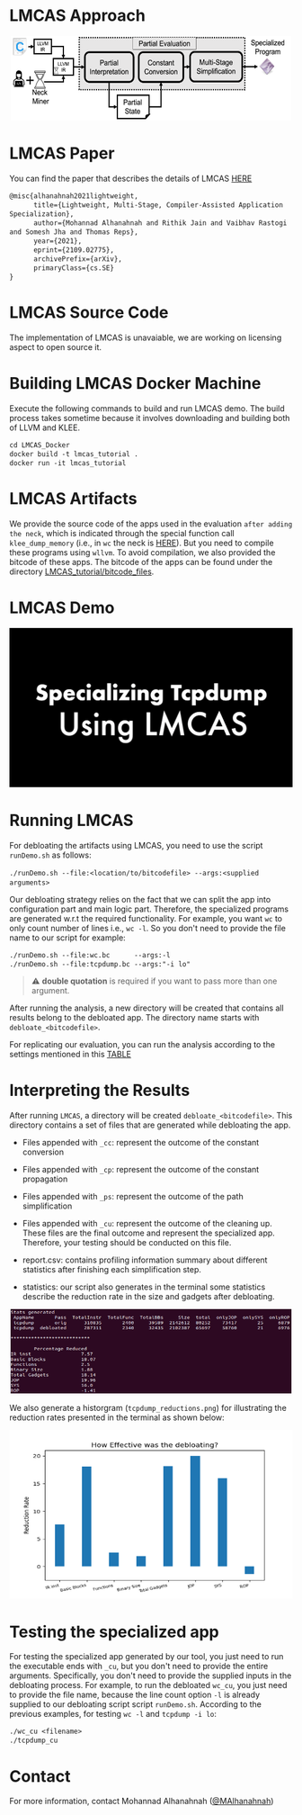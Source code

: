 # LMCAS Approach #

<p align="center">
<img src="./lmcas.png" width="500" height="150" alt="LMCAS Workflow" />
</p>

# LMCAS Paper
You can find the paper that describes the details of LMCAS [HERE](https://arxiv.org/abs/2109.02775)

```
@misc{alhanahnah2021lightweight,
      title={Lightweight, Multi-Stage, Compiler-Assisted Application Specialization}, 
      author={Mohannad Alhanahnah and Rithik Jain and Vaibhav Rastogi and Somesh Jha and Thomas Reps},
      year={2021},
      eprint={2109.02775},
      archivePrefix={arXiv},
      primaryClass={cs.SE}
}
```

# LMCAS Source Code
The implementation of LMCAS is unavaiable, we are working on licensing aspect to open source it.

# Building LMCAS Docker Machine
Execute the following commands to build and run LMCAS demo. The build process takes sometime because it involves downloading and building both of LLVM and KLEE.  
```shell
cd LMCAS_Docker
docker build -t lmcas_tutorial .
docker run -it lmcas_tutorial
```
# LMCAS Artifacts
We provide the source code of the apps used in the evaluation `after adding the neck`, which is indicated through the special function call `klee_dump_memory` (i.e., in `wc` the neck is [HERE](https://github.com/Mohannadcse/LMCAS_Demo/blob/main/LMCAS_tutorial/source_code_files/wc.c#L746)). But you need to compile these programs using `wllvm`. To avoid compilation, we also provided the bitcode of these apps. The bitcode of the apps can be found under the directory [LMCAS_tutorial/bitcode_files](LMCAS_tutorial/bitcode_files).

# LMCAS Demo

[![tcpdump.png](tcpdump.png)](https://youtu.be/4SOxZEBenAw)

# Running LMCAS
For debloating the artifacts using LMCAS, you need to use the script `runDemo.sh` as follows:

`./runDemo.sh --file:<location/to/bitcodefile> --args:<supplied arguments>`

Our debloating strategy relies on the fact that we can split the app into configuration part and main logic part. Therefore, the specialized programs are generated w.r.t the required functionality. For example, you want `wc` to only count number of lines i.e., `wc -l`. So you don't need to provide the file name to our script for example:
```
./runDemo.sh --file:wc.bc      --args:-l
./runDemo.sh --file:tcpdump.bc --args:"-i lo"
```

>:warning: **double quotation** is required if you want to pass more than one argument.

After running the analysis, a new directory will be created that contains all results belong to the debloated app. The directory name starts with `debloate_<bitcodefile>`.

For replicating our evaluation, you can run the analysis according to the settings mentioned in this [TABLE](https://sites.google.com/view/lmcas/home#h.r7u6w8uktrgc)

# Interpreting the Results
After running `LMCAS`, a directory will be created `debloate_<bitcodefile>`. This directory contains a set of files that are generated while debloating the app. 

+ Files appended with `_cc`: represent the outcome of the constant conversion
+ Files appended with `_cp`: represent the outcome of the constant propagation
+ Files appended with `_ps`: represent the outcome of the path simplification
+ Files appended with `_cu`: represent the outcome of the cleaning up. These files are the final outcome and represent the specialized app. Therefore, your testing should be conducted on this file.
+ report.csv: contains profiling information summary about different statistics after finishing each simplification step. 

+ statistics: our script also generates in the terminal some statistics describe the reduction rate in the size and gadgets after debloating. 

<p align="center">
<img src="./stats.png" width="500" height="150" alt="LMCAS Workflow" />
</p>

We also generate a historgram (`tcpdump_reductions.png`) for illustrating the reduction rates presented in the terminal as shown below: 

<p align="center">
<img src="./tcpdump_reductions.png" width="600" height="300" alt="LMCAS Workflow" />
</p>

# Testing the specialized app
For testing the specialized app generated by our tool, you just need to run the executable ends with `_cu`, but you don't need to provide the entire arguments. Specifically, you don't need to provide the supplied inputs in the debloating process. For example, to run the debloated `wc_cu`, you just need to provide the file name, because the line count option `-l` is already supplied to our debloating script script `runDemo.sh`. According to the previous examples, for testing `wc -l` and `tcpdump -i lo`:

```
./wc_cu <filename>
./tcpdump_cu
```

# Contact
For more information, contact Mohannad Alhanahnah ([@MAlhanahnah](https://twitter.com/MAlhanahnah))



